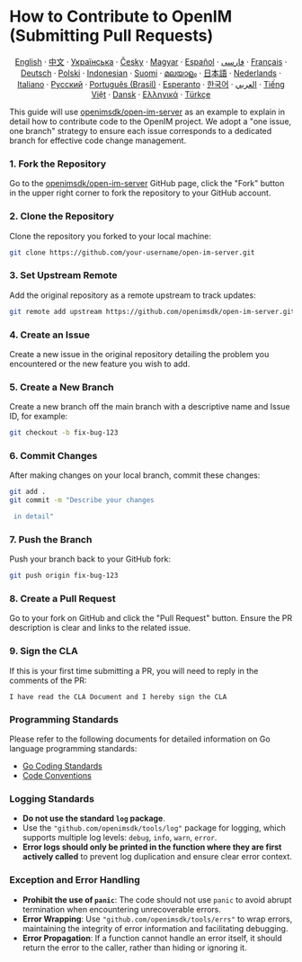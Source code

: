 # How to Contribute to OpenIM (Submitting Pull Requests)

<p align="center">
  <a href="./CONTRIBUTING.md">English</a> · 
  <a href="./CONTRIBUTING-zh_CN.md">中文</a> · 
  <a href="docs/contributing/CONTRIBUTING-UA.md">Українська</a> · 
  <a href="docs/contributing/CONTRIBUTING-CS.md">Česky</a> · 
  <a href="docs/contributing/CONTRIBUTING-HU.md">Magyar</a> · 
  <a href="docs/contributing/CONTRIBUTING-ES.md">Español</a> · 
  <a href="docs/contributing/CONTRIBUTING-FA.md">فارسی</a> · 
  <a href="docs/contributing/CONTRIBUTING-FR.md">Français</a> · 
  <a href="docs/contributing/CONTRIBUTING-DE.md">Deutsch</a> · 
  <a href="docs/contributing/CONTRIBUTING-PL.md">Polski</a> · 
  <a href="docs/contributing/CONTRIBUTING-ID.md">Indonesian</a> · 
  <a href="docs/contributing/CONTRIBUTING-FI.md">Suomi</a> · 
  <a href="docs/contributing/CONTRIBUTING-ML.md">മലയാളം</a> · 
  <a href="docs/contributing/CONTRIBUTING-JP.md">日本語</a> · 
  <a href="docs/contributing/CONTRIBUTING-NL.md">Nederlands</a> · 
  <a href="docs/contributing/CONTRIBUTING-IT.md">Italiano</a> · 
  <a href="docs/contributing/CONTRIBUTING-RU.md">Русский</a> · 
  <a href="docs/contributing/CONTRIBUTING-PTBR.md">Português (Brasil)</a> · 
  <a href="docs/contributing/CONTRIBUTING-EO.md">Esperanto</a> · 
  <a href="docs/contributing/CONTRIBUTING-KR.md">한국어</a> · 
  <a href="docs/contributing/CONTRIBUTING-AR.md">العربي</a> · 
  <a href="docs/contributing/CONTRIBUTING-VN.md">Tiếng Việt</a> · 
  <a href="docs/contributing/CONTRIBUTING-DA.md">Dansk</a> · 
  <a href="docs/contributing/CONTRIBUTING-GR.md">Ελληνικά</a> · 
  <a href="docs/contributing/CONTRIBUTING-TR.md">Türkçe</a>
</p>

This guide will use [openimsdk/open-im-server](https://github.com/openimsdk/open-im-server) as an example to explain in detail how to contribute code to the OpenIM project. We adopt a "one issue, one branch" strategy to ensure each issue corresponds to a dedicated branch for effective code change management.

### 1. Fork the Repository
Go to the [openimsdk/open-im-server](https://github.com/openimsdk/open-im-server) GitHub page, click the "Fork" button in the upper right corner to fork the repository to your GitHub account.

### 2. Clone the Repository
Clone the repository you forked to your local machine:
```bash
git clone https://github.com/your-username/open-im-server.git
```

### 3. Set Upstream Remote
Add the original repository as a remote upstream to track updates:
```bash
git remote add upstream https://github.com/openimsdk/open-im-server.git
```

### 4. Create an Issue
Create a new issue in the original repository detailing the problem you encountered or the new feature you wish to add.

### 5. Create a New Branch
Create a new branch off the main branch with a descriptive name and Issue ID, for example:
```bash
git checkout -b fix-bug-123
```

### 6. Commit Changes
After making changes on your local branch, commit these changes:
```bash
git add .
git commit -m "Describe your changes

 in detail"
```

### 7. Push the Branch
Push your branch back to your GitHub fork:
```bash
git push origin fix-bug-123
```

### 8. Create a Pull Request
Go to your fork on GitHub and click the "Pull Request" button. Ensure the PR description is clear and links to the related issue.

### 9. Sign the CLA
If this is your first time submitting a PR, you will need to reply in the comments of the PR:
```
I have read the CLA Document and I hereby sign the CLA
```

### Programming Standards
Please refer to the following documents for detailed information on Go language programming standards:
- [Go Coding Standards](https://github.com/openimsdk/open-im-server/blob/main/docs/contrib/go-code.md)
- [Code Conventions](https://github.com/openimsdk/open-im-server/blob/main/docs/contrib/code-conventions.md)

### Logging Standards
- **Do not use the standard `log` package**.
- Use the `"github.com/openimsdk/tools/log"` package for logging, which supports multiple log levels: `debug`, `info`, `warn`, `error`.
- **Error logs should only be printed in the function where they are first actively called** to prevent log duplication and ensure clear error context.

### Exception and Error Handling
- **Prohibit the use of `panic`**: The code should not use `panic` to avoid abrupt termination when encountering unrecoverable errors.
- **Error Wrapping**: Use `"github.com/openimsdk/tools/errs"` to wrap errors, maintaining the integrity of error information and facilitating debugging.
- **Error Propagation**: If a function cannot handle an error itself, it should return the error to the caller, rather than hiding or ignoring it.

